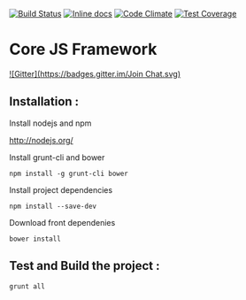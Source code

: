 [![Build Status](https://travis-ci.org/backbee/core-js.svg?branch=master)](https://travis-ci.org/backbee/core-js)
[![Inline docs](http://inch-ci.org/github/backbee/core-js.svg?branch=master)](http://inch-ci.org/github/backbee/core-js)
[![Code Climate](https://codeclimate.com/github/backbee/core-js/badges/gpa.svg)](https://codeclimate.com/github/backbee/core-js)
[![Test Coverage](https://codeclimate.com/github/backbee/core-js/badges/coverage.svg)](https://codeclimate.com/github/backbee/core-js)

# Core JS Framework

[![Gitter](https://badges.gitter.im/Join Chat.svg)](https://gitter.im/backbee?utm_source=badge&utm_medium=badge&utm_campaign=pr-badge&utm_content=badge)

## Installation :

Install nodejs and npm

http://nodejs.org/


Install grunt-cli and bower

```
npm install -g grunt-cli bower
```

Install project dependencies
```
npm install --save-dev
```

Download front dependenies
```
bower install
```

## Test and Build the project :
```
grunt all
```
